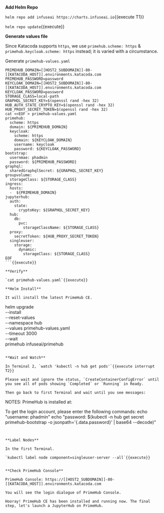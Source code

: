 
**Add Helm Repo**

`helm repo add infuseai https://charts.infuseai.io`{{execute T1}}

`helm repo update`{{execute}}

**Generate values file**

Since Katacoda supports `https`, we use `primehub.scheme: https` & `primehub.keycloak.scheme: https` instead; it is varied with a circumstance.

Generate `primehub-values.yaml`

```
PRIMEHUB_DOMAIN=[[HOST2_SUBDOMAIN]]-80-[[KATACODA_HOST]].environments.katacoda.com
PRIMEHUB_PASSWORD=password
KEYCLOAK_DOMAIN=[[HOST2_SUBDOMAIN]]-80-[[KATACODA_HOST]].environments.katacoda.com
KEYCLOAK_PASSWORD=password
STORAGE_CLASS=local-path
GRAPHQL_SECRET_KEY=$(openssl rand -hex 32)
HUB_AUTH_STATE_CRYPTO_KEY=$(openssl rand -hex 32)
HUB_PROXY_SECRET_TOKEN=$(openssl rand -hex 32)
cat <<EOF > primehub-values.yaml
primehub:
  scheme: https
  domain: ${PRIMEHUB_DOMAIN}
  keycloak:
    scheme: https
    domain: ${KEYCLOAK_DOMAIN}
    username: keycloak
    password: ${KEYCLOAK_PASSWORD}
bootstrap:
  usernmae: phadmin  
  password: ${PRIMEHUB_PASSWORD}
graphql:
  sharedGraphqlSecret: ${GRAPHQL_SECRET_KEY}
groupvolume:
  storageClass: ${STORAGE_CLASS}
ingress:
  hosts:
  -  ${PRIMEHUB_DOMAIN}
jupyterhub:
  auth:
    state:
      cryptoKey: ${GRAPHQL_SECRET_KEY}
  hub:
    db:
      pvc:
        storageClassName: ${STORAGE_CLASS}
  proxy:
    secretToken: ${HUB_PROXY_SECRET_TOKEN}
  singleuser:
    storage:
      dynamic:
        storageClass: ${STORAGE_CLASS}
EOF
```{{execute}}

**Verify**

`cat primehub-values.yaml`{{execute}}

**Helm Install**

It will install the latest PrimeHub CE.

```
helm upgrade \
--install \
--reset-values \
--namespace hub  \
--values primehub-values.yaml \
--timeout 3000 \
--wait \
primehub infuseai/primehub
```{{execute}}

**Wait and Watch**

In Terminal 2, `watch 'kubectl -n hub get pods'`{{execute interrupt T2}}

Please wait and ignore the status, `CreateContainerConfigError` until you see all of pods showing `Completed` or `Running` in Ready.

Then go back to first Terminal and wait until you see messages:

```
NOTES:
PrimeHub is installed at:

To get the login account, please enter the following commands:
  echo "username: phadmin"
  echo "password: $(kubectl -n hub get secret primehub-bootstrap -o jsonpath='{.data.password}' | base64 --decode)"
```


**Label Nodes**

In the first Terminal.

`kubectl label node component=singleuser-server --all`{{execute}}


**Check PrimeHub Console**

PrimeHub Console: https://[[HOST2_SUBDOMAIN]]-80-[[KATACODA_HOST]].environments.katacoda.com

You will see the login dialogue of PrimeHub Console. 

Hooray! PrimeHub CE has been installed and running now. The final step, let's launch a JupyterHub on PrimeHub.
